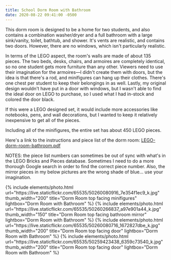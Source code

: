 ```yaml
---
title: School Dorm Room with Bathroom
date: 2020-08-22 09:41:00 -0500
---
```


This dorm room is designed to be a home for two students, and also contains a combination washer/dryer and a full bathroom with a large sink/vanity, toilet, bathtub, and shower. It's vents are realistic, and contains two doors. However, there are no windows, which isn't particularly realistic.

In terms of the LEGO aspect, the room's walls are made of about 135 pieces. The two beds, desks, chairs, and armoires are completely identical, so no one student gets more furniture than any other. Viewers need to use their imagination for the armoires—I didn't create them with doors, but the idea is that there's a rod, and minifigures can hang up their clothes. There's one chest per student to keep their belongings in as well. Lastly, my original design wouldn't have put in a door with windows, but I wasn't able to find the ideal door on LEGO to purchase, so I used what I had in-stock and colored the door black.

If this were a LEGO designed set, it would include more accessories like notebooks, pens, and wall decorations, but I wanted to keep it relatively inexpensive to get all of the pieces.

Including all of the minifigures, the entire set has about 450 LEGO pieces.

Here's a link to the instructions and piece list of the dorm room: <a href="/assets/resources/LEGO-dorm-room-bathroom.pdf" target="_blank">LEGO-dorm-room-bathroom.pdf</a>

NOTES: the piece list numbers can sometimes be out of sync with what's in the LEGO Bricks and Pieces database. Sometimes I need to do a more thorough Google search in order to find the correct piece number. Also, the mirror pieces in my below pictures are the wrong shade of blue... use your imagination.

<div class="text-center">
  {% include elements/photo.html
      url="https://live.staticflickr.com/65535/50260080916_7e354f1ec9_k.jpg"
      thumb_width="200" title="Dorm Room top facing minifigures" lightbox="Dorm Room with Bathroom"
  %}
  {% include elements/photo.html
      url="https://live.staticflickr.com/65535/50260266837_a97e901a44_k.jpg"
      thumb_width="150" title="Dorm Room top facing bathroom mirror" lightbox="Dorm Room with Bathroom"
  %}
  {% include elements/photo.html
      url="https://live.staticflickr.com/65535/50260080716_1672827dbe_k.jpg"
      thumb_width="200" title="Dorm Room top facing door" lightbox="Dorm Room with Bathroom"
  %}
  {% include elements/photo.html
      url="https://live.staticflickr.com/65535/50259423438_6359c73540_k.jpg"
      thumb_width="200" title="Dorm Room top facing door" lightbox="Dorm Room with Bathroom"
  %}
</div>
